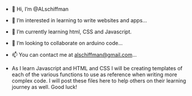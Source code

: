 - 👋 Hi, I’m @ALschiffman
- 👀 I’m interested in learning to write websites and apps...
- 🌱 I’m currently learning html, CSS and Javascript.
- 💞️ I’m looking to collaborate on arduino code...
- 📫 You can contact me at alschiffman@gmail.com...

- As I learn Javascript and HTML and CSS I will be creating templates of each of the various functions to use as reference when writing more complex code. I will post these files here to help others on their learning journey as well.
Good luck!

<!---
ALschiffman/ALschiffman is a ✨ special ✨ repository because its `README.md` (this file) appears on your GitHub profile.
You can click the Preview link to take a look at your changes.
--->
